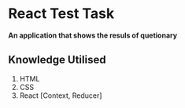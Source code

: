 # React Test Task
**An application that shows the resuls of quetionary** 
## Knowledge Utilised
1. HTML
2. CSS
3. React [Context, Reducer]
